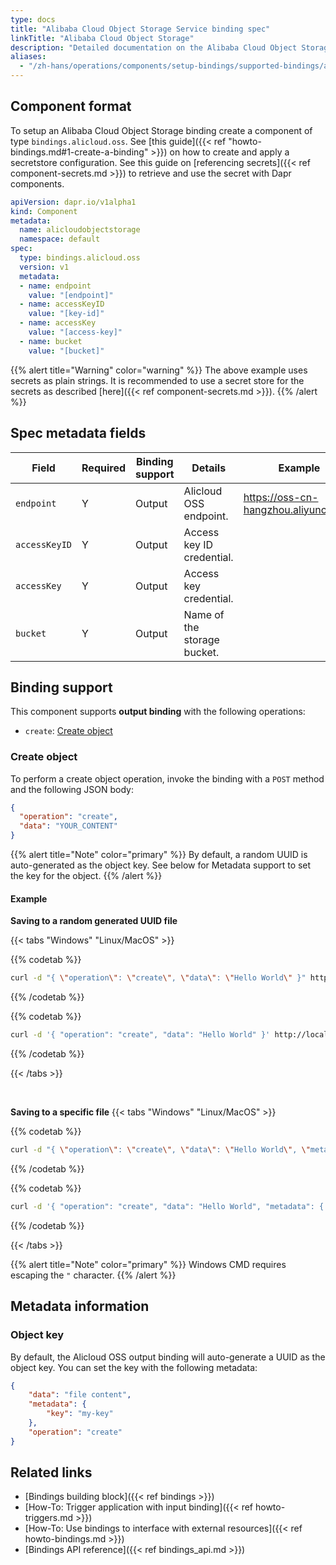 ```yaml
---
type: docs
title: "Alibaba Cloud Object Storage Service binding spec"
linkTitle: "Alibaba Cloud Object Storage"
description: "Detailed documentation on the Alibaba Cloud Object Storage binding component"
aliases:
  - "/zh-hans/operations/components/setup-bindings/supported-bindings/alicloudoss/"
---
```


## Component format

To setup an Alibaba Cloud Object Storage binding create a component of type `bindings.alicloud.oss`. See [this guide]({{< ref "howto-bindings.md#1-create-a-binding" >}}) on how to create and apply a secretstore configuration. See this guide on [referencing secrets]({{< ref component-secrets.md >}}) to retrieve and use the secret with Dapr components.

```yaml
apiVersion: dapr.io/v1alpha1
kind: Component
metadata:
  name: alicloudobjectstorage
  namespace: default
spec:
  type: bindings.alicloud.oss
  version: v1
  metadata:
  - name: endpoint
    value: "[endpoint]"
  - name: accessKeyID
    value: "[key-id]"
  - name: accessKey
    value: "[access-key]"
  - name: bucket
    value: "[bucket]"
```

{{% alert title="Warning" color="warning" %}}
The above example uses secrets as plain strings. It is recommended to use a secret store for the secrets as described [here]({{< ref component-secrets.md >}}).
{{% /alert %}}

## Spec metadata fields

| Field         | Required | Binding support  | Details | Example |
|---------------|----------|---------|---------|---------|
| `endpoint`    | Y | Output | Alicloud OSS endpoint. | https://oss-cn-hangzhou.aliyuncs.com
| `accessKeyID` | Y | Output | Access key ID credential. |
| `accessKey`   | Y | Output | Access key credential. |
| `bucket`      | Y | Output | Name of the storage bucket. |

## Binding support

This component supports **output binding** with the following operations:
- `create`: [Create object](#create-object)


### Create object

To perform a create object operation, invoke the binding with a `POST` method and the following JSON body:

```json
{
  "operation": "create",
  "data": "YOUR_CONTENT"
}
```

{{% alert title="Note" color="primary" %}}
By default, a random UUID is auto-generated as the object key. See below for Metadata support to set the key for the object.
{{% /alert %}}

#### Example

**Saving to a random generated UUID file**

{{< tabs "Windows" "Linux/MacOS" >}}

{{% codetab %}}

```bash
curl -d "{ \"operation\": \"create\", \"data\": \"Hello World\" }" http://localhost:<dapr-port>/v1.0/bindings/<binding-name>
```

{{% /codetab %}}

{{% codetab %}}

```bash
curl -d '{ "operation": "create", "data": "Hello World" }' http://localhost:<dapr-port>/v1.0/bindings/<binding-name>
```

{{% /codetab %}}

{{< /tabs >}}

<br />

**Saving to a specific file**
{{< tabs "Windows" "Linux/MacOS" >}}

{{% codetab %}}

```bash
curl -d "{ \"operation\": \"create\", \"data\": \"Hello World\", \"metadata\": { \"key\": \"my-key\" } }" http://localhost:<dapr-port>/v1.0/bindings/<binding-name>
```

{{% /codetab %}}

{{% codetab %}}

```bash
curl -d '{ "operation": "create", "data": "Hello World", "metadata": { "key": "my-key" } }' http://localhost:<dapr-port>/v1.0/bindings/<binding-name>
```

{{% /codetab %}}

{{< /tabs >}}

{{% alert title="Note" color="primary" %}}
Windows CMD requires escaping the `"` character.
{{% /alert %}}

## Metadata information

### Object key

By default, the Alicloud OSS output binding will auto-generate a UUID as the object key.
You can set the key with the following metadata:

```json
{
    "data": "file content",
    "metadata": {
        "key": "my-key"
    },
    "operation": "create"
}
```

## Related links

- [Bindings building block]({{< ref bindings >}})
- [How-To: Trigger application with input binding]({{< ref howto-triggers.md >}})
- [How-To: Use bindings to interface with external resources]({{< ref howto-bindings.md >}})
- [Bindings API reference]({{< ref bindings_api.md >}})
